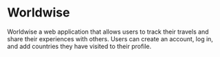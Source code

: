 # Worldwise

Worldwise a web application that allows users to track their travels and share their experiences with others. Users can create an account, log in, and add countries they have visited to their profile.
